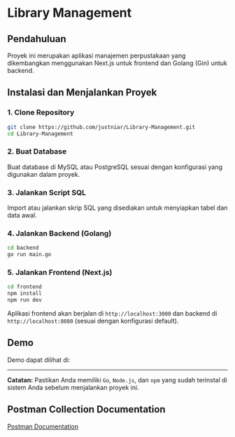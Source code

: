 # Library Management

## Pendahuluan
Proyek ini merupakan aplikasi manajemen perpustakaan yang dikembangkan menggunakan Next.js untuk frontend dan Golang (Gin) untuk backend.

## Instalasi dan Menjalankan Proyek

### 1. Clone Repository
```sh
git clone https://github.com/justniar/Library-Management.git
cd Library-Management
```

### 2. Buat Database
Buat database di MySQL atau PostgreSQL sesuai dengan konfigurasi yang digunakan dalam proyek.

### 3. Jalankan Script SQL
Import atau jalankan skrip SQL yang disediakan untuk menyiapkan tabel dan data awal.

### 4. Jalankan Backend (Golang)
```sh
cd backend
go run main.go
```

### 5. Jalankan Frontend (Next.js)
```sh
cd frontend
npm install
npm run dev
```

Aplikasi frontend akan berjalan di `http://localhost:3000` dan backend di `http://localhost:8080` (sesuai dengan konfigurasi default).

## Demo
Demo dapat dilihat di:
<!-- [Tautan Demo](#)  -->

---
**Catatan:** Pastikan Anda memiliki `Go`, `Node.js`, dan `npm` yang sudah terinstal di sistem Anda sebelum menjalankan proyek ini.


## Postman Collection Documentation

[Postman Documentation](https://documenter.getpostman.com/view/33048335/2sAYkGLzhP)
